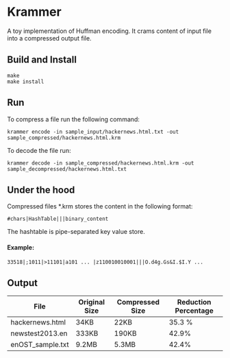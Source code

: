 # Krammer
A toy implementation of Huffman encoding. It crams content of input file into a compressed output file.

## Build and Install
```
make
make install
```

## Run
To compress a file run the following command:
```
krammer encode -in sample_input/hackernews.html.txt -out sample_compressed/hackernews.html.krm
```
To decode the file run:
```
krammer decode -in sample_compressed/hackernews.html.krm -out sample_decompressed/hackernews.html.txt
```

## Under the hood
Compressed files \*.krm stores the content in the following format:
```
#chars|HashTable|||binary_content
```
The hashtable is pipe-separated key value store.

#### Example:
```
33518|;1011|>11101|a101 ... |z110010010001|||O.d4g.Gs&I.$I.Y ...
```

## Output

| File | Original Size | Compressed Size | Reduction Percentage |
| --- | --- | --- | --- |
| hackernews.html | 34KB | 22KB | 35.3 % |
| newstest2013.en | 333KB | 190KB | 42.9% |
| enOST\_sample.txt | 9.2MB | 5.3MB | 42.4% |

